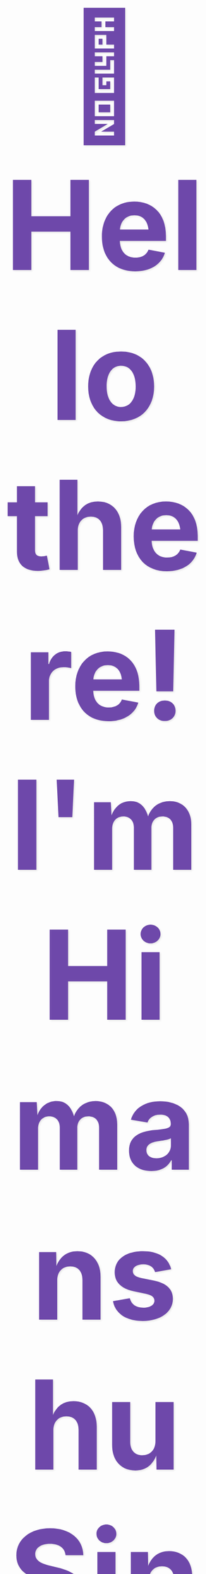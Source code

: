 <!-- Animated Header with Name and Tagline -->
<div align="center" style="typing: fadeIn 1.5s ease-in-out;">
  <h1 style="font-size: 17.5rem; margin-bottom: 0; color: #6e48aa; text-shadow: 2px 2px 4px rgba(0,7,10,0.1);">👋 Hello there! I'm Himanshu Singh</h1>
  <p style="font-size: 1.2rem; margin-top: 0.5rem; background: linear-gradient(90deg, #6e48aa 0%, #9c50b6 100%); -webkit-background-clip: text; -webkit-text-fill-color: transparent; font-weight: bold;">AI/ML Engineer | Python Developer | Building Intelligent Systems</p>
  <p align="center">
  <img src="https://img.shields.io/endpoint?url=https://yasinkalkan.com/api/githubvisitorstats/track/?user=Code-sHimanshu" alt="Profile Visits"/>
</p>
</div>

## 🌐 Socials:
<div align="center" style="display: flex; justify-content: center; gap: 15px; animation: slideUp 1s ease-out;">
  <a href="https://instagram.com/_me.himanshu_" target="_blank">
    <img src="https://img.shields.io/badge/Instagram-%23E4405F.svg?logo=Instagram&logoColor=white" alt="Instagram" style="transition: all 0.3s ease; box-shadow: 0 4px 8px rgba(0,0,0,0.1);" onmouseover="this.style.transform='translateY(-5px) scale(1.1)'; this.style.boxShadow='0 8px 16px rgba(0,0,0,0.2)'" onmouseout="this.style.transform='translateY(0) scale(1)'; this.style.boxShadow='0 4px 8px rgba(0,0,0,0.1)'">
  </a>
  <a href="https://www.linkedin.com/in/shimanshu3107/" target="_blank">
    <img src="https://img.shields.io/badge/LinkedIn-%230077B5.svg?logo=linkedin&logoColor=white" alt="LinkedIn" style="transition: all 0.3s ease; box-shadow: 0 4px 8px rgba(0,0,0,0.1);" onmouseover="this.style.transform='translateY(-5px) scale(1.1)'; this.style.boxShadow='0 8px 16px rgba(0,0,0,0.2)'" onmouseout="this.style.transform='translateY(0) scale(1)'; this.style.boxShadow='0 4px 8px rgba(0,0,0,0.1)'">
  </a>
  <a href="mailto:informhimanshusingh@gmail.com" target="_blank">
    <img src="https://img.shields.io/badge/Email-D14836?logo=gmail&logoColor=white" alt="Email" style="transition: all 0.3s ease; box-shadow: 0 4px 8px rgba(0,0,0,0.1);" onmouseover="this.style.transform='translateY(-5px) scale(1.1)'; this.style.boxShadow='0 8px 16px rgba(0,0,0,0.2)'" onmouseout="this.style.transform='translateY(0) scale(1)'; this.style.boxShadow='0 4px 8px rgba(0,0,0,0.1)'">
  </a>
</div>

## 💼 Current Position
  🔹 **AI/ML Intern @InlighnX Global Pvt. Ltd.**  
  📍 *Remote*  
  🗓️ *Aug 2025 - Present*

## 🧳 Past Experience
  🔹 **Software Development Intern**  
  📍 *Adarshbridge Finance Private Limited, Prayagraj*  
  🗓️ *Nov 2024 – May 2025*  
 - Completed a 6-month internship developing software solutions, contributing to the company's official software to enhance user experience and           accessibility. Applied programming skills to real-world financial applications.



# 💻 Core Tech Stack:
<div align="center" style="animation: fadeIn 1.5s ease-in-out;">

### 🐍 Python & AI/ML Ecosystem
<div style="display: flex; flex-wrap: wrap; gap: 10px; justify-content: center; margin-bottom: 2rem;">
  <img src="https://img.shields.io/badge/python-3670A0?style=for-the-badge&logo=python&logoColor=ffdd54" alt="Python" style="transition: all 0.3s ease; transform-origin: center;" onmouseover="this.style.transform='rotate(5deg) scale(1.1)'; this.style.filter='drop-shadow(0 0 8px #ffdd54)'" onmouseout="this.style.transform='rotate(0) scale(1)'; this.style.filter='none'">
  <img src="https://img.shields.io/badge/TensorFlow-%23FF6F00.svg?style=for-the-badge&logo=TensorFlow&logoColor=white" alt="TensorFlow" style="transition: all 0.3s ease;" onmouseover="this.style.transform='translateY(-8px)'; this.style.filter='drop-shadow(0 0 8px #FF6F00)'" onmouseout="this.style.transform='translateY(0)'; this.style.filter='none'">
  <img src="https://img.shields.io/badge/PyTorch-%23EE4C2C.svg?style=for-the-badge&logo=PyTorch&logoColor=white" alt="PyTorch" style="transition: all 0.3s ease;" onmouseover="this.style.transform='translateY(-8px)'; this.style.filter='drop-shadow(0 0 8px #EE4C2C)'" onmouseout="this.style.transform='translateY(0)'; this.style.filter='none'">
  <img src="https://img.shields.io/badge/Keras-%23D00000.svg?style=for-the-badge&logo=Keras&logoColor=white" alt="Keras" style="transition: all 0.3s ease;" onmouseover="this.style.transform='translateY(-8px)'; this.style.filter='drop-shadow(0 0 8px #D00000)'" onmouseout="this.style.transform='translateY(0)'; this.style.filter='none'">
  <img src="https://img.shields.io/badge/OpenCV-%23white.svg?style=for-the-badge&logo=opencv&logoColor=white" alt="OpenCV" style="transition: all 0.3s ease;" onmouseover="this.style.transform='translateY(-8px)'; this.style.filter='drop-shadow(0 0 8px #5C3EE8)'" onmouseout="this.style.transform='translateY(0)'; this.style.filter='none'">
  <img src="https://img.shields.io/badge/pandas-%23150458.svg?style=for-the-badge&logo=pandas&logoColor=white" alt="Pandas" style="transition: all 0.3s ease;" onmouseover="this.style.transform='translateY(-8px)'; this.style.filter='drop-shadow(0 0 8px #150458)'" onmouseout="this.style.transform='translateY(0)'; this.style.filter='none'">
  <img src="https://img.shields.io/badge/numpy-%23013243.svg?style=for-the-badge&logo=numpy&logoColor=white" alt="NumPy" style="transition: all 0.3s ease;" onmouseover="this.style.transform='translateY(-8px)'; this.style.filter='drop-shadow(0 0 8px #013243)'" onmouseout="this.style.transform='translateY(0)'; this.style.filter='none'">
  <img src="https://img.shields.io/badge/scikit--learn-%23F7931E.svg?style=for-the-badge&logo=scikit-learn&logoColor=white" alt="Scikit-learn" style="transition: all 0.3s ease;" onmouseover="this.style.transform='translateY(-8px)'; this.style.filter='drop-shadow(0 0 8px #F7931E)'" onmouseout="this.style.transform='translateY(0)'; this.style.filter='none'">
</div>

### 🛠️ Supporting Technologies
<div style="display: flex; flex-wrap: wrap; gap: 10px; justify-content: center;">
  <img src="https://img.shields.io/badge/flask-%23000.svg?style=for-the-badge&logo=flask&logoColor=white" alt="Flask" style="transition: all 0.3s ease;" onmouseover="this.style.transform='scale(1.1)'; this.style.filter='drop-shadow(0 0 8px #000000)'" onmouseout="this.style.transform='scale(1)'; this.style.filter='none'">
  <img src="https://img.shields.io/badge/FastAPI-005571?style=for-the-badge&logo=fastapi" alt="FastAPI" style="transition: all 0.3s ease;" onmouseover="this.style.transform='scale(1.1)'; this.style.filter='drop-shadow(0 0 8px #005571)'" onmouseout="this.style.transform='scale(1)'; this.style.filter='none'">
  <img src="https://img.shields.io/badge/docker-%230db7ed.svg?style=for-the-badge&logo=docker&logoColor=white" alt="Docker" style="transition: all 0.3s ease;" onmouseover="this.style.transform='scale(1.1)'; this.style.filter='drop-shadow(0 0 8px #0db7ed)'" onmouseout="this.style.transform='scale(1)'; this.style.filter='none'">
  <img src="https://img.shields.io/badge/AWS-%23FF9900.svg?style=for-the-badge&logo=amazon-aws&logoColor=white" alt="AWS" style="transition: all 0.3s ease;" onmouseover="this.style.transform='scale(1.1)'; this.style.filter='drop-shadow(0 0 8px #FF9900)'" onmouseout="this.style.transform='scale(1)'; this.style.filter='none'">
  <img src="https://img.shields.io/badge/git-%23F05033.svg?style=for-the-badge&logo=git&logoColor=white" alt="Git" style="transition: all 0.3s ease;" onmouseover="this.style.transform='scale(1.1)'; this.style.filter='drop-shadow(0 0 8px #F05033)'" onmouseout="this.style.transform='scale(1)'; this.style.filter='none'">
</div>
</div>

# 💼 AI/ML Experience
<div style="background: linear-gradient(135deg, #f5f7fa 0%, #e0e5ec 100%); padding: 25px; border-radius: 15px; margin: 2rem 0; box-shadow: 0 10px 20px rgba(0,0,0,0.1); transition: all 0.5s ease; animation: slideUp 1s ease-out;" onmouseover="this.style.transform='translateY(-10px)'; this.style.boxShadow='0 15px 30px rgba(0,0,0,0.2)'" onmouseout="this.style.transform='translateY(0)'; this.style.boxShadow='0 10px 20px rgba(0,0,0,0.1)'">
  <h3 style="color: #6e48aa; margin-bottom: 10px; display: flex; align-items: center; gap: 10px;">
    <span style="font-size: 1.5em;">🧠</span> AI/ML Development Highlights
  </h3>
  <ul style="color: #34495e; padding-left: 20px;">
    <li>Developed machine learning models for predictive analytics and computer vision applications</li>
    <li>Implemented deep learning solutions using TensorFlow and PyTorch</li>
    <li>Built and deployed AI-powered applications with Python frameworks</li>
    <li>Optimized model performance through hyperparameter tuning and feature engineering</li>
  </ul>
</div>


# 📊 GitHub Stats:
<div style="display: flex; flex-direction: column; gap: 20px; align-items: center; animation: fadeIn 2s ease-in-out;">
  <div style="display: flex; justify-content: center; gap: 20px; width: 100%; flex-wrap: wrap;">
    <img src="https://github-readme-stats.vercel.app/api?username=Code-sHimanshu&theme=shades-of-purple&hide_border=false&include_all_commits=true&count_private=true" alt="GitHub Stats" style="border-radius: 10px; transition: all 0.5s ease; max-width: 100%; box-shadow: 0 8px 16px rgba(0,0,0,0.1);" onmouseover="this.style.transform='scale(1.05) rotate(1deg)'; this.style.boxShadow='0 12px 24px rgba(0,0,0,0.2)'" onmouseout="this.style.transform='scale(1) rotate(0)'; this.style.boxShadow='0 8px 16px rgba(0,0,0,0.1)'">
    <img src="https://github-readme-stats.vercel.app/api/top-langs/?username=Code-sHimanshu&theme=shades-of-purple&hide_border=false&include_all_commits=true&count_private=true&layout=compact" alt="Top Languages" style="border-radius: 10px; transition: all 0.5s ease; max-width: 100%; box-shadow: 0 8px 16px rgba(0,0,0,0.1);" onmouseover="this.style.transform='scale(1.05) rotate(-1deg)'; this.style.boxShadow='0 12px 24px rgba(0,0,0,0.2)'" onmouseout="this.style.transform='scale(1) rotate(0)'; this.style.boxShadow='0 8px 16px rgba(0,0,0,0.1)'">
  </div>
  <img src="https://nirzak-streak-stats.vercel.app/?user=Code-sHimanshu&theme=shades-of-purple&hide_border=false" alt="Streak Stats" style="border-radius: 10px; transition: all 0.5s ease; max-width: 100%; box-shadow: 0 8px 16px rgba(0,0,0,0.1);" onmouseover="this.style.transform='scale(1.03)'; this.style.boxShadow='0 12px 24px rgba(0,0,0,0.2)'" onmouseout="this.style.transform='scale(1)'; this.style.boxShadow='0 8px 16px rgba(0,0,0,0.1)'">
</div>

<h3 align="center">📈 GitHub Contribution Graph</h3>

<p align="center">
  <img src="https://github-readme-activity-graph.vercel.app/graph?username=Code-sHimanshu&theme=react-dark" alt="GitHub Contribution Graph"/>
</p>


## 🏆 GitHub Trophies
<div style="display: flex; justify-content: center; animation: fadeIn 2s ease-in-out;">
  <img src="https://github-profile-trophy.vercel.app/?username=Code-sHimanshu&theme=radical&no-frame=false&no-bg=true&margin-w=4" alt="GitHub Trophies" style="border-radius: 10px; transition: all 0.5s ease; box-shadow: 0 8px 16px rgba(0,0,0,0.1);" onmouseover="this.style.transform='scale(1.03)'; this.style.boxShadow='0 12px 24px rgba(0,0,0,0.2)'" onmouseout="this.style.transform='scale(1)'; this.style.boxShadow='0 8px 16px rgba(0,0,0,0.1)'">
</div>

### ✍️ AI/ML Dev Quote
<div style="background: linear-gradient(135deg, #667eea 0%, #764ba2 100%); padding: 20px; border-radius: 15px; color: white; text-align: center; margin: 2rem 0; transition: all 0.5s ease; animation: fadeIn 2s ease-in-out; box-shadow: 0 8px 16px rgba(0,0,0,0.2);" onmouseover="this.style.transform='translateY(-5px)'; this.style.boxShadow='0 12px 24px rgba(0,0,0,0.3)'" onmouseout="this.style.transform='translateY(0)'; this.style.boxShadow='0 8px 16px rgba(0,0,0,0.2)'">
  <img src="https://quotes-github-readme.vercel.app/api?type=vetical&theme=merko" alt="Random Dev Quote" style="max-width: 100%;">
</div>

### 🔝 Top Contributed Repo
<div style="display: flex; justify-content: center; animation: fadeIn 2s ease-in-out;">
  <img src="https://github-contributor-stats.vercel.app/api?username=Code-sHimanshu&limit=5&theme=synthwave&combine_all_yearly_contributions=true" alt="Top Contributed Repo" style="border-radius: 10px; transition: all 0.5s ease; box-shadow: 0 8px 16px rgba(0,0,0,0.1);" onmouseover="this.style.transform='scale(1.03)'; this.style.boxShadow='0 12px 24px rgba(0,0,0,0.2)'" onmouseout="this.style.transform='scale(1)'; this.style.boxShadow='0 8px 16px rgba(0,0,0,0.1)'">
</div>



---


<!-- Proudly created with GPRM ( https://gprm.itsvg.in ) -->
